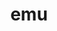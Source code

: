 ---
category: 3-letters
denotation: null
name: emu
reference_link: https://www.etymonline.com/word/emu
root_language: null
root_name: null
title: emu
type: free
word_sums:
- respelling: emu
  sum: 'Emu + '
---